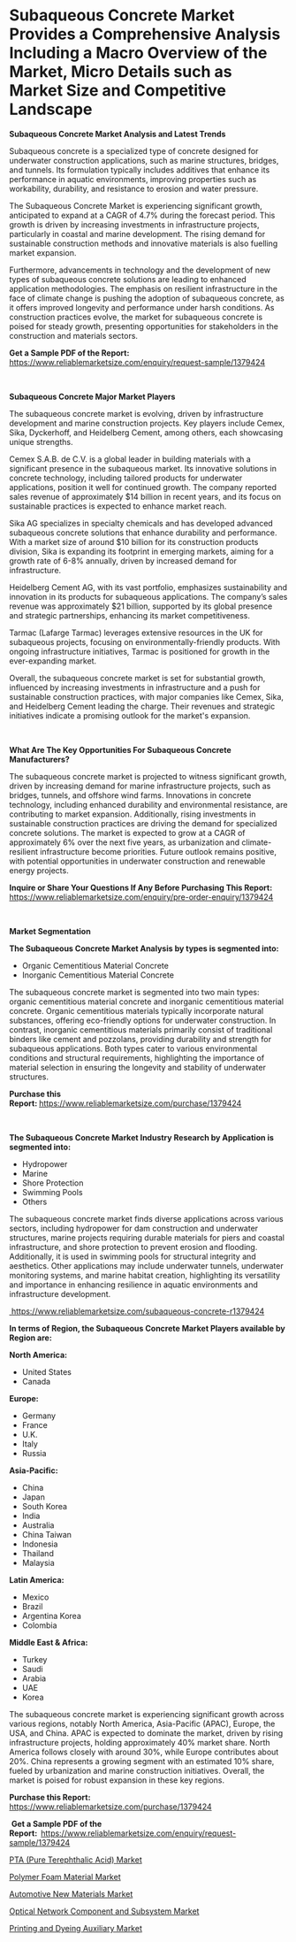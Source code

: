<p><h1>Subaqueous Concrete Market Provides a Comprehensive Analysis Including a Macro Overview of the Market, Micro Details such as Market Size and Competitive Landscape</h1></p><p><strong>Subaqueous Concrete Market Analysis and Latest Trends</strong></p>
<p><p>Subaqueous concrete is a specialized type of concrete designed for underwater construction applications, such as marine structures, bridges, and tunnels. Its formulation typically includes additives that enhance its performance in aquatic environments, improving properties such as workability, durability, and resistance to erosion and water pressure.</p><p>The Subaqueous Concrete Market is experiencing significant growth, anticipated to expand at a CAGR of 4.7% during the forecast period. This growth is driven by increasing investments in infrastructure projects, particularly in coastal and marine development. The rising demand for sustainable construction methods and innovative materials is also fuelling market expansion. </p><p>Furthermore, advancements in technology and the development of new types of subaqueous concrete solutions are leading to enhanced application methodologies. The emphasis on resilient infrastructure in the face of climate change is pushing the adoption of subaqueous concrete, as it offers improved longevity and performance under harsh conditions. As construction practices evolve, the market for subaqueous concrete is poised for steady growth, presenting opportunities for stakeholders in the construction and materials sectors.</p></p>
<p><strong>Get a Sample PDF of the Report:&nbsp;</strong> <a href="https://www.reliablemarketsize.com/enquiry/request-sample/1379424?utm_campaign=1888&utm_medium=2&utm_source=Github&utm_content=ia&utm_term=03042025&utm_id=subaqueous-concrete">https://www.reliablemarketsize.com/enquiry/request-sample/1379424</a></p>
<p>&nbsp;</p>
<p><strong>Subaqueous Concrete Major Market Players</strong></p>
<p><p>The subaqueous concrete market is evolving, driven by infrastructure development and marine construction projects. Key players include Cemex, Sika, Dyckerhoff, and Heidelberg Cement, among others, each showcasing unique strengths.</p><p>Cemex S.A.B. de C.V. is a global leader in building materials with a significant presence in the subaqueous market. Its innovative solutions in concrete technology, including tailored products for underwater applications, position it well for continued growth. The company reported sales revenue of approximately $14 billion in recent years, and its focus on sustainable practices is expected to enhance market reach.</p><p>Sika AG specializes in specialty chemicals and has developed advanced subaqueous concrete solutions that enhance durability and performance. With a market size of around $10 billion for its construction products division, Sika is expanding its footprint in emerging markets, aiming for a growth rate of 6-8% annually, driven by increased demand for infrastructure.</p><p>Heidelberg Cement AG, with its vast portfolio, emphasizes sustainability and innovation in its products for subaqueous applications. The company’s sales revenue was approximately $21 billion, supported by its global presence and strategic partnerships, enhancing its market competitiveness.</p><p>Tarmac (Lafarge Tarmac) leverages extensive resources in the UK for subaqueous projects, focusing on environmentally-friendly products. With ongoing infrastructure initiatives, Tarmac is positioned for growth in the ever-expanding market.</p><p>Overall, the subaqueous concrete market is set for substantial growth, influenced by increasing investments in infrastructure and a push for sustainable construction practices, with major companies like Cemex, Sika, and Heidelberg Cement leading the charge. Their revenues and strategic initiatives indicate a promising outlook for the market's expansion.</p></p>
<p>&nbsp;</p>
<p><strong>What Are The Key Opportunities For Subaqueous Concrete Manufacturers?</strong></p>
<p><p>The subaqueous concrete market is projected to witness significant growth, driven by increasing demand for marine infrastructure projects, such as bridges, tunnels, and offshore wind farms. Innovations in concrete technology, including enhanced durability and environmental resistance, are contributing to market expansion. Additionally, rising investments in sustainable construction practices are driving the demand for specialized concrete solutions. The market is expected to grow at a CAGR of approximately 6% over the next five years, as urbanization and climate-resilient infrastructure become priorities. Future outlook remains positive, with potential opportunities in underwater construction and renewable energy projects.</p></p>
<p><strong>Inquire or Share Your Questions If Any Before Purchasing This Report:</strong> <a href="https://www.reliablemarketsize.com/enquiry/pre-order-enquiry/1379424?utm_campaign=1888&utm_medium=2&utm_source=Github&utm_content=ia&utm_term=03042025&utm_id=subaqueous-concrete">https://www.reliablemarketsize.com/enquiry/pre-order-enquiry/1379424</a></p>
<p>&nbsp;</p>
<p><strong>Market Segmentation</strong></p>
<p><strong>The Subaqueous Concrete Market Analysis by types is segmented into:</strong></p>
<p><ul><li>Organic Cementitious Material Concrete</li><li>Inorganic Cementitious Material Concrete</li></ul></p>
<p><p>The subaqueous concrete market is segmented into two main types: organic cementitious material concrete and inorganic cementitious material concrete. Organic cementitious materials typically incorporate natural substances, offering eco-friendly options for underwater construction. In contrast, inorganic cementitious materials primarily consist of traditional binders like cement and pozzolans, providing durability and strength for subaqueous applications. Both types cater to various environmental conditions and structural requirements, highlighting the importance of material selection in ensuring the longevity and stability of underwater structures.</p></p>
<p><strong>Purchase this Report:&nbsp;</strong><a href="https://www.reliablemarketsize.com/purchase/1379424?utm_campaign=1888&utm_medium=2&utm_source=Github&utm_content=ia&utm_term=03042025&utm_id=subaqueous-concrete">https://www.reliablemarketsize.com/purchase/1379424</a></p>
<p>&nbsp;</p>
<p><strong>The Subaqueous Concrete Market Industry Research by Application is segmented into:</strong></p>
<p><ul><li>Hydropower</li><li>Marine</li><li>Shore Protection</li><li>Swimming Pools</li><li>Others</li></ul></p>
<p><p>The subaqueous concrete market finds diverse applications across various sectors, including hydropower for dam construction and underwater structures, marine projects requiring durable materials for piers and coastal infrastructure, and shore protection to prevent erosion and flooding. Additionally, it is used in swimming pools for structural integrity and aesthetics. Other applications may include underwater tunnels, underwater monitoring systems, and marine habitat creation, highlighting its versatility and importance in enhancing resilience in aquatic environments and infrastructure development.</p></p>
<p><a href="https://www.reliablemarketsize.com/subaqueous-concrete-r1379424?utm_campaign=1888&utm_medium=2&utm_source=Github&utm_content=ia&utm_term=03042025&utm_id=subaqueous-concrete">&nbsp;https://www.reliablemarketsize.com/subaqueous-concrete-r1379424</a></p>
<p><strong>In terms of Region, the Subaqueous Concrete Market Players available by Region are:</strong></p>
<p>
    <p> <strong> North America: </strong>
        <ul>
            <li>United States</li>
            <li>Canada</li>
        </ul>
        </p> 
    <p> <strong> Europe: </strong>
        <ul>
            <li>Germany</li>
            <li>France</li>
            <li>U.K.</li>
            <li>Italy</li>
            <li>Russia</li>
        </ul>
        </p> 
    <p> <strong> Asia-Pacific: </strong>
        <ul>
            <li>China</li>
            <li>Japan</li>
            <li>South Korea</li>
            <li>India</li>
            <li>Australia</li>
            <li>China Taiwan</li>
            <li>Indonesia</li>
            <li>Thailand</li>
            <li>Malaysia</li>
        </ul>
        </p> 
    <p> <strong> Latin America: </strong>
        <ul>
            <li>Mexico</li>
            <li>Brazil</li>
            <li>Argentina Korea</li>
            <li>Colombia</li>
        </ul>
        </p> 
    <p> <strong> Middle East & Africa: </strong>
        <ul>
            <li>Turkey</li>
            <li>Saudi</li>
            <li>Arabia</li>
            <li>UAE</li>
            <li>Korea</li>
        </ul>
    </p>
    </p>
<p><p>The subaqueous concrete market is experiencing significant growth across various regions, notably North America, Asia-Pacific (APAC), Europe, the USA, and China. APAC is expected to dominate the market, driven by rising infrastructure projects, holding approximately 40% market share. North America follows closely with around 30%, while Europe contributes about 20%. China represents a growing segment with an estimated 10% share, fueled by urbanization and marine construction initiatives. Overall, the market is poised for robust expansion in these key regions.</p></p>
<p><strong>Purchase this Report: </strong><a href="https://www.reliablemarketsize.com/purchase/1379424?utm_campaign=1888&utm_medium=2&utm_source=Github&utm_content=ia&utm_term=03042025&utm_id=subaqueous-concrete">https://www.reliablemarketsize.com/purchase/1379424</a></p>
<p>&nbsp;<strong>Get a Sample PDF of the Report:&nbsp;&nbsp;</strong><a href="https://www.reliablemarketsize.com/enquiry/request-sample/1379424?utm_campaign=1888&utm_medium=2&utm_source=Github&utm_content=ia&utm_term=03042025&utm_id=subaqueous-concrete">https://www.reliablemarketsize.com/enquiry/request-sample/1379424</a></p>
<p><strong></strong></p>
<p><p><a href="https://github.com/pezezlarue7h/Market-Research-Report-List-1/blob/main/pta-pure-terephthalic-acid-market.md?utm_campaign=1888&utm_medium=2&utm_source=Github&utm_content=ia&utm_term=03042025&utm_id=subaqueous-concrete">PTA (Pure Terephthalic Acid) Market</a></p><p><a href="https://github.com/rueffmuoloqw/Market-Research-Report-List-1/blob/main/polymer-foam-material-market.md?utm_campaign=1888&utm_medium=2&utm_source=Github&utm_content=ia&utm_term=03042025&utm_id=subaqueous-concrete">Polymer Foam Material Market</a></p><p><a href="https://github.com/wycheelwayeu/Market-Research-Report-List-1/blob/main/automotive-new-materials-market.md?utm_campaign=1888&utm_medium=2&utm_source=Github&utm_content=ia&utm_term=03042025&utm_id=subaqueous-concrete">Automotive New Materials Market</a></p><p><a href="https://github.com/onutsheinz/Market-Research-Report-List-1/blob/main/optical-network-component-and-subsystem-market.md?utm_campaign=1888&utm_medium=2&utm_source=Github&utm_content=ia&utm_term=03042025&utm_id=subaqueous-concrete">Optical Network Component and Subsystem Market</a></p><p><a href="https://github.com/lazloklitz2e/Market-Research-Report-List-1/blob/main/printing-and-dyeing-auxiliary-market.md?utm_campaign=1888&utm_medium=2&utm_source=Github&utm_content=ia&utm_term=03042025&utm_id=subaqueous-concrete">Printing and Dyeing Auxiliary Market</a></p></p>